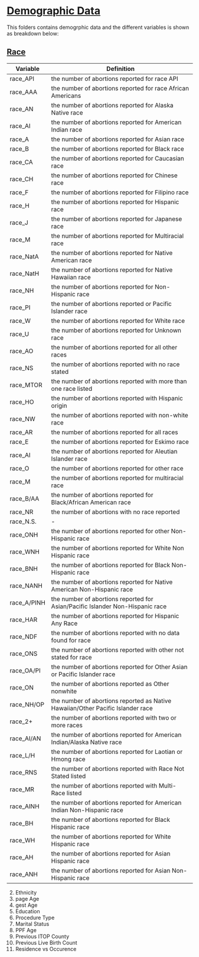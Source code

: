 # <u>Demographic Data</u>

This folders contains demogrphic data and the different variables is shown as breakdown below:


## <u>Race</u>
 Variable | Definition
------------- | ------------- 
|race_API | the number of abortions reported for race API|
|race_AAA | the number of abortions reported for race African Americans|
|race_AN | the number of abortions reported for Alaska Native race|
|race_AI | the number of abortions reported for American Indian race|
|race_A | the number of abortions reported for Asian race|
|race_B | the number of abortions reported for Black race|
|race_CA | the number of abortions reported for Caucasian race|
|race_CH | the number of abortions reported for Chinese race|
|race_F | the number of abortions reported for Filipino race|
|race_H | the number of abortions reported for Hispanic race|
|race_J | the number of abortions reported for Japanese race|
|race_M | the number of abortions reported for Multiracial race|
|race_NatA | the number of abortions reported for Native American race|
|race_NatH | the number of abortions reported for Native Hawaiian race|
|race_NH | the number of abortions reported for Non-Hispanic race|
|race_PI | the number of abortions reported or Pacific Islander race|
|race_W | the number of abortions reported for White race|
|race_U | the number of abortions reported for Unknown race|
|race_AO | the number of abortions reported for all other races|
|race_NS | the number of abortions reported with no race stated|
|race_MTOR | the number of abortions reported with more than one race listed|
|race_HO | the number of abortions reported with Hispanic origin|
|race_NW | the number of abortions reported with non-white race|
|race_AR | the number of abortions reported for all races|
|race_E | the number of abortions reported for Eskimo race|
|race_AI | the number of abortions reported for Aleutian Islander race|
|race_O | the number of abortions reported for other race|
|race_M | the number of abortions reported for multiracial race|
|race_B/AA | the number of abortions reported for Black/African American race|
|race_NR | the number of abortions with no race reported|
|race_N.S. |- |
|race_ONH | the number of abortions reported for other Non-Hispanic race|
|race_WNH | the number of abortions reported for White Non Hispanic race|
|race_BNH | the number of abortions reported for Black Non-Hispanic race|
|race_NANH | the number of abortions reported for Native American Non-Hispanic race|
|race_A/PINH | the number of abortions reported for Asian/Pacific Islander Non-Hispanic race|
|race_HAR | the number of abortions reported for Hispanic Any Race|
|race_NDF | the number of abortions reported with no data found for race|
|race_ONS  | the number of abortions reported with other not stated for race|
|race_OA/PI| the number of abortions reported for Other Asian or Pacific Islander race|
|race_ON | the number of abortions reported as Other nonwhite|
|race_NH/OP | the number of abortions reported as Native Hawaiian/Other Pacific Islander race|
|race_2+ | the number of abortions reported with two or more races|
|race_AI/AN | the number of abortions reported for American Indian/Alaska Native race|
|race_L/H | the number of abortions reported for Laotian or Hmong race|
|race_RNS | the number of abortions reported with Race Not Stated listed|
|race_MR | the number of abortions reported with Multi-Race listed|
|race_AINH | the number of abortions reported for American Indian Non-Hispanic race|
|race_BH | the number of abortions reported for Black Hispanic race|
|race_WH | the number of abortions reported for White Hispanic race|
|race_AH | the number of abortions reported for Asian Hispanic race|
|race_ANH | the number of abortions reported for Asian Non-Hispanic race|

  2. Ethnicity
  3. page Age
  4. gest Age
  5. Education
  6. Procedure Type
  7. Marital Status
  8. PPF Age
  9. Previous ITOP County
  10. Previous Live Birth Count
  11. Residence vs Occurence

